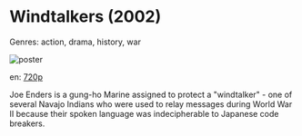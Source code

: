 # Windtalkers (2002)

Genres: action, drama, history, war

![poster](http://image.tmdb.org/t/p/w500/siWpVZlD3pahKXNnV9M52yCMZJG.jpg)

en:
  [720p](magnet:?xt=urn:btih:256482AE438B5D8ED33A65FFC63C90094ACFCCC6&tr=udp://glotorrents.pw:6969/announce&tr=udp://tracker.opentrackr.org:1337/announce&tr=udp://torrent.gresille.org:80/announce&tr=udp://tracker.openbittorrent.com:80&tr=udp://tracker.coppersurfer.tk:6969&tr=udp://tracker.leechers-paradise.org:6969&tr=udp://p4p.arenabg.ch:1337&tr=udp://tracker.internetwarriors.net:1337)
  


Joe Enders is a gung-ho Marine assigned to protect a "windtalker" - one of several Navajo Indians who were used to relay messages during World War II because their spoken language was indecipherable to Japanese code breakers.